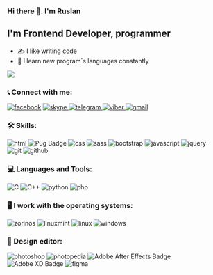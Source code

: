 ### Hi there 👋. I'm Ruslan

## I'm Frontend Developer, programmer
- ✍️ I like writing code
- 📖 I learn new program`s languages constantly

![](https://komarev.com/ghpvc/?username=RusProgger&style=flat-square&color=blue)


### 📞 Connect with me:  
  
 [![facebook](https://img.shields.io/badge/Facebook-0866FF?logo=facebook&logoColor=fff&style=for-the-badge)](https://www.facebook.com/addin.whites/)
 [![skype](https://img.shields.io/badge/Skype-00AFF0?logo=skype&logoColor=fff&style=for-the-badge) ](skype:timkanik92?userinfo)
 [![telegram](https://img.shields.io/badge/Telegram-26A5E4?logo=telegram&logoColor=fff&style=for-the-badge) ](https://t.me/AndroNimus1)
 [![viber](https://img.shields.io/badge/Viber-7360F2?logo=viber&logoColor=fff&style=for-the-badge) ](viber://chat?number=%2B380939703641)
 [![gmail](https://img.shields.io/badge/Gmail-EA4335?logo=gmail&logoColor=fff&style=for-the-badge)](mailto:ruslantimka92@gmail.com)


###  🛠️ Skills:
  
![html](https://github.com/RusProgger/RusProgger/assets/105813644/be45eace-63b7-47a4-8bf9-c7325788e397) 
![Pug Badge](https://img.shields.io/badge/Pug-A86454?logo=pug&logoColor=fff&style=for-the-badge) 
![css](https://github.com/RusProgger/RusProgger/assets/105813644/039c2cbc-20dc-4a75-bde4-a74e56f98126) 
![sass](https://github.com/RusProgger/RusProgger/assets/105813644/be19e816-fd58-4930-ad3a-e022b931e1b5) 
![bootstrap](https://img.shields.io/badge/Bootstrap-7952B3?logo=bootstrap&logoColor=fff&style=for-the-badge)
![javascript](https://img.shields.io/badge/JavaScript-F7DF1E?style=for-the-badge&logo=javascript&logoColor=black)
![jquery](https://img.shields.io/badge/jQuery-0769AD?style=for-the-badge&logo=jquery&logoColor=white)     
![git](https://img.shields.io/badge/Git-F05032?logo=git&logoColor=fff&style=for-the-badge) 
![github](https://img.shields.io/badge/GitHub-181717?logo=github&logoColor=fff&style=for-the-badge) 


### 💻 Languages and Tools:  
  
![C](https://img.shields.io/badge/C-A8B9CC?logo=c&logoColor=fff&style=for-the-badge) 
![С++](https://img.shields.io/badge/C%2B%2B-00599C?logo=cplusplus&logoColor=fff&style=for-the-badge) 
![python](https://img.shields.io/badge/Python-3776AB?logo=python&logoColor=fff&style=for-the-badge) 
![php](https://img.shields.io/badge/PHP-777BB4?style=for-the-badge&logo=php&logoColor=white) 

### 🖥️ I work with the operating systems:  
  
![zorinos](https://img.shields.io/badge/Zorin-15A6F0?logo=zorin&logoColor=fff&style=for-the-badge) 
![linuxmint](https://img.shields.io/badge/Linux%20Mint-87CF3E?logo=linuxmint&logoColor=fff&style=for-the-badge) 
![linux](https://img.shields.io/badge/Linux-FCC624?logo=linux&logoColor=000&style=for-the-badge) 
![windows](https://img.shields.io/badge/Windows-0078D4?logo=windows&logoColor=fff&style=for-the-badge)

### 🎨 Design editor:  
  
![photoshop](https://img.shields.io/badge/Adobe%20Photoshop-31A8FF?logo=adobephotoshop&logoColor=fff&style=for-the-badge) 
![photopedia](https://img.shields.io/badge/Photopea-18A497?logo=photopea&logoColor=fff&style=for-the-badge) 
![Adobe After Effects Badge](https://img.shields.io/badge/Adobe%20After%20Effects-99F?logo=adobeaftereffects&logoColor=fff&style=for-the-badge)
![Adobe XD Badge](https://img.shields.io/badge/Adobe%20XD-FF61F6?logo=adobexd&logoColor=fff&style=for-the-badge)
![figma](https://img.shields.io/badge/Figma-F24E1E?logo=figma&logoColor=fff&style=for-the-badge)



